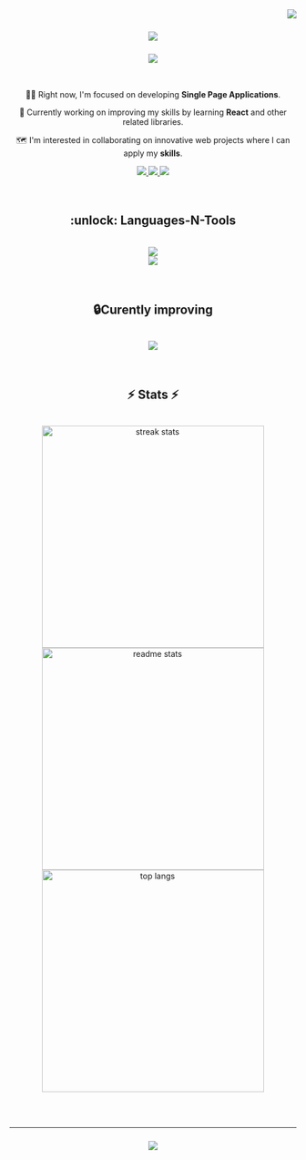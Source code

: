<img align="right" src="https://visitor-badge.laobi.icu/badge?page_id=boyandmtrv.boyandmtrv" />

<h1 align="center">
    <img src="https://readme-typing-svg.herokuapp.com?font=Roboto+Mono&weight=700&size=30&center=true&vCenter=true&duration=3000&pause=1000&color=BF91F3&width=435&lines=Hi+there👋!;I'm+Boyan!;" />
</h1>

<h3 align="center">
    <img src="https://readme-typing-svg.herokuapp.com?font=Roboto+Mono&duration=1&pause=1&color=70A5FD&repeat=false&width=250&lines=JavaScript+Developer" />
</h3>

<br />

<div align="center">
 
  👨‍🎓 Right now, I'm focused on developing **Single Page Applications**.
 
 🔧 Currently working on improving my skills by learning **React** and other related libraries.

 🗺️ I'm interested in collaborating on innovative web projects where I can apply my **skills**.
 </div>

 <div align="center">
 
  <a href="mailto:boyandimitrov1462@gmail.com">
      <img src="https://img.shields.io/badge/Gmail-FFFFFF?style=for-the-badge&logo=gmail&logoColor=red" target="_blank">
  </a>
  <a href="https://in.linkedin.com/in/boyan-dimitrov-4402b4179/" target="_blank">
      <img src="https://img.shields.io/badge/LinkeIn-FFFFFF?style=for-the-badge&logo=linkedin&logoColor=blue" target="_blank">
  </a>
     <a href="https://experiora.netlify.app/" target="_blank">
     <img src="https://img.shields.io/badge/Portfolio-FFFFFF?style=for-the-badge&logo=todoist&logoColor=green" target="_blank" /> <!-- sqlite, safari, google-chrome are other good icon options -->
  </a>
 </div>

<br/>
<br/>

 <h2 align="center">:unlock: Languages-N-Tools</h2>
<br/>
<div align="center">
    <img src="https://skillicons.dev/icons?i=javascript,nodejs,html,css,github,firebase" /><br>
    <img src="https://skillicons.dev/icons?i=bootstrap,postman,regex,replit,stackoverflow,vscode,atom,netlify" />
</div>


<br/>
<br/>


  <h2 align="center">🔒Curently improving</h2>
<br/>
<div align="center">
    <img src="https://skillicons.dev/icons?i=react,nextjs,express" />
</div>


<br/>
<br/>



<h2 align="center">⚡ Stats ⚡</h2>
<br>
<div align=center>
  <img width=390 src="https://streak-stats.demolab.com/?user=boyandmtrv&count_private=true&theme=tokyonight&border_radius=10" alt="streak stats"/>
    <br />
  <img width=390 src="https://github-readme-stats.vercel.app/api?username=boyandmtrv&count_private=true&show_icons=true&theme=tokyonight&rank_icon=github&border_radius=10" alt="readme stats" />
  <br/>
  <img width=390 align="center" src="https://github-readme-stats-salesp07.vercel.app/api/top-langs/?username=boyandmtrv&langs_count=8&layout=compact&theme=tokyonight&border_radius=10&size_weight=0.5&count_weight=0.5&exclude_repo=github-readme-stats" alt="top langs" />
</div>

<br/><br/>
<hr/>

<h3 align="center">
    <img src="https://readme-typing-svg.herokuapp.com/?font=Roboto+Mono&weight=700&center=true&vCenter=true&width=500&height=70&duration=4000&color=BF91F3&lines=Thanks+for+visiting!+✌️;+Shoot+me+a+message+on+Linkedin!;I'm+always+down+to+collab+:)">
</h3>

<br/>
